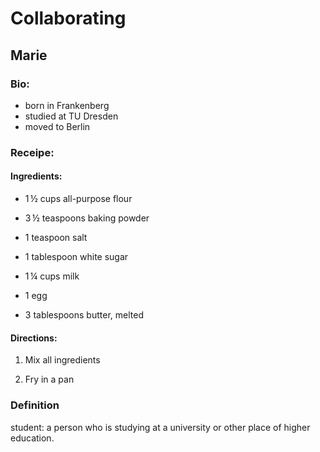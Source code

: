 # Collaborating

## Marie

### Bio:

- born in Frankenberg
- studied at TU Dresden
- moved to Berlin

### Receipe:
#### Ingredients:

- 1 ½ cups all-purpose flour

- 3 ½ teaspoons baking powder

- 1 teaspoon salt

- 1 tablespoon white sugar

- 1 ¼ cups milk

- 1 egg

- 3 tablespoons butter, melted 

#### Directions:

1. Mix all ingredients

2. Fry in a pan 


### Definition 

student: a person who is studying at a university or other place of higher education.
